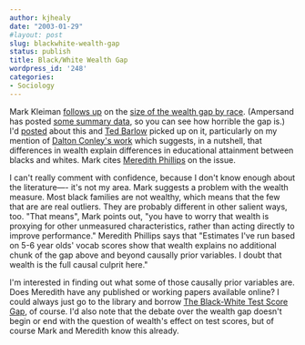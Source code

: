 ```yaml
---
author: kjhealy
date: "2003-01-29"
#layout: post
slug: blackwhite-wealth-gap
status: publish
title: Black/White Wealth Gap
wordpress_id: '248'
categories:
- Sociology
---
```


Mark Kleiman [follows up](http://markarkleiman.blogspot.com/2003_01_01_markarkleiman_archive.html#90247655 "Mark A. R. Kleiman") on the [size of the wealth gap by race](http://fiachra.soc.arizona.edu/blog/archives/000247.html). (Ampersand has posted [some summary data](http://www.amptoons.com/blog/arc20030126.html#BlogID189), so you can see how horrible the gap is.) I'd [posted](http://fiachra.soc.arizona.edu/blog/archives/000247.html) about this and [Ted Barlow](http://tedbarlow.blogspot.com/2003_01_19_tedbarlow_archive.html#87942098) picked up on it, particularly on my mention of [Dalton Conley's work](http://home.nyu.edu/~dc66/) which suggests, in a nutshell, that differences in wealth explain differences in educational attainment between blacks and whites. Mark cites [Meredith Phillips](http://www.cse.ucla.edu/CRESST/pages/phillips.htm) on the issue.

I can't really comment with confidence, because I don't know enough about the literature—- it's not my area. Mark suggests a problem with the wealth measure. Most black families are not wealthy, which means that the few that are are real outliers. They are probably different in other salient ways, too. "That means", Mark points out, "you have to worry that wealth is proxying for other unmeasured characteristics, rather than acting directly to improve performance." Meredith Phillips says that "Estimates I've run based on 5-6 year olds' vocab scores show that wealth explains no additional chunk of the gap above and beyond causally prior variables. I doubt that wealth is the full causal culprit here."

I'm interested in finding out what some of those causally prior variables are. Does Meredith have any published or working papers available online? I could always just go to the library and borrow [The Black-White Test Score Gap](http://www.amazon.com/exec/obidos/tg/detail/-/0815746091), of course. I'd also note that the debate over the wealth gap doesn't begin or end with the question of wealth's effect on test scores, but of course Mark and Meredith know this already.
